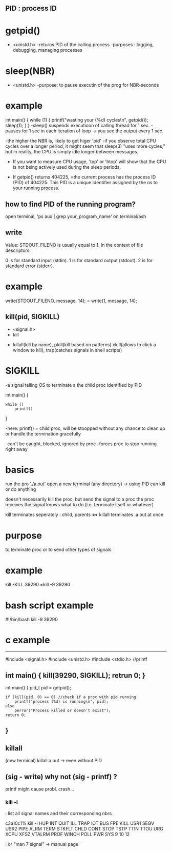 ## PID : process ID 

# getpid()
- <unistd.h>
-returns PID of the calling process
-purposes : logging, debugging, managing processes

# sleep(NBR)
- <unistd.h>
-purpose: to pause executin of the prog for NBR-seconds

# example

int main()
{
	while (1)
	{
		printf("wasting your (%d) cycles\n", getpid());
		sleep(1);
	}
}
-sleep() suspends executioon of calling thread for 1 sec.
-pauses for 1 sec in each iteration of loop
-> you see the output every 1 sec.

-the higher the NBR is, likely to get higer 'pid'
-if you observe total CPU cycles over a longer period, 
it might seem that sleep(3) "uses more cycles," 
but in reality, the CPU is simply idle longer between messages. 
+ If you want to measure CPU usage,
'top' or 'htop' will show that the CPU is not being actively used during the sleep periods.

- If getpid() returns 404225, 
=the current process has the process ID (PID) of 404225.
 This PID is a unique identifier assigned by the os 
 to your running process.


## how to find PID of the running program?

open terminal, 
'ps aux | grep your_program_name' on terminal/ash

## write
Value: STDOUT_FILENO is usually equal to 1. In the context of file descriptors:

0 is for standard input (stdin).
1 is for standard output (stdout).
2 is for standard error (stderr).

# example

write(STDOUT_FILENO, message, 14);
= write(1, message, 14);

## kill(pid, SIGKILL)
- <signal.h>
- kill
+ killall(kill by name), pkill(kill based on patterns)
  xkill(allows to click a window to kill), trap(catches signals in shell scripts)

# SIGKILL
-a signal telling OS to terminate a the child proc identified by PID

int main()
{

	while ()
		printf()
}

-here: printf() = child proc, will be stoopped without any chance to clean up or handle the termination gracefully

-can't be caught, blocked, ignored by proc
-forces proc to stop running right away

# basics
run the pro './a.out'
open a new terminal (any directory) -> using PID can kill or do anything

doesn't necessarily kill the proc, 
but send the signal to a proc
the proc receives the signal knows what to do.(i.e. terminate itself or whatever)

kill terminates seperately : child, parents
<=> killall terminates .a.out at once


# purpose
to terminate proc
or to send other types of signals

# example
kill -KILL 39290
=kill -9 39290


# bash script example
#!/bin/bash
kill -9 39290

# c example
-----
#include <signal.h>
#include <unistd.h> 
#include <stdio.h> //printf

int main()
{
	kill(39290, SIGKILL);
	retrun 0;
}
-----
int main()
{
	pid_t  pid = getpid();

	if (kill(pid, 0) == 0) //check if a proc with pid running
		printf("process (%d) is running\n", pid);
	else
		perror("Process killed or doesn't exist");
	return 0;
}
-----

## killall

(new terminal) killall a.out  -> even without PID

## (sig - write) why not (sig - printf) ?

printf might cause probl. crash...


### kill -l
: list all signal names and their corresponding nbrs

c3a10c1% kill -l
HUP INT QUIT ILL TRAP IOT BUS FPE KILL USR1 SEGV USR2 PIPE ALRM TERM STKFLT CHLD CONT STOP TSTP TTIN TTOU URG XCPU XFSZ VTALRM PROF WINCH POLL PWR SYS
                                   9    10        12

: or "man 7 signal" -> manual page